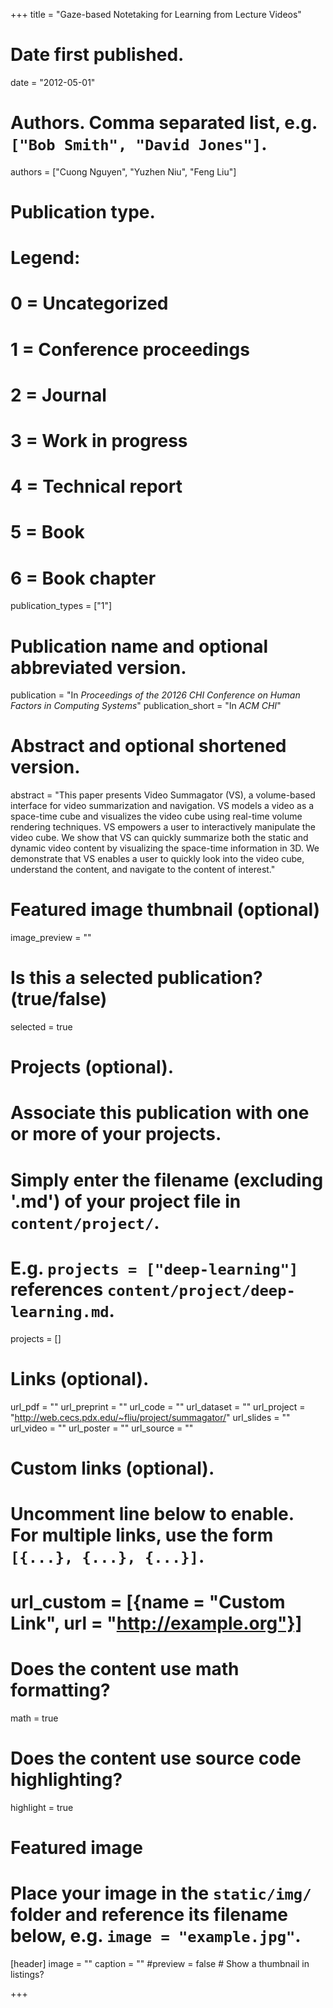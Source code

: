 +++
title = "Gaze-based Notetaking for Learning from Lecture Videos"

# Date first published.
date = "2012-05-01"

# Authors. Comma separated list, e.g. `["Bob Smith", "David Jones"]`.
authors = ["Cuong Nguyen", "Yuzhen Niu", "Feng Liu"]

# Publication type.
# Legend:
# 0 = Uncategorized
# 1 = Conference proceedings
# 2 = Journal
# 3 = Work in progress
# 4 = Technical report
# 5 = Book
# 6 = Book chapter
publication_types = ["1"]

# Publication name and optional abbreviated version.
publication = "In *Proceedings of the 20126 CHI Conference on Human Factors in Computing Systems*"
publication_short = "In *ACM CHI*"

# Abstract and optional shortened version.
abstract = "This paper presents Video Summagator (VS), a volume-based interface for video summarization and navigation. VS models a video as a space-time cube and visualizes the video cube using real-time volume rendering techniques. VS empowers a user to interactively manipulate the video cube. We show that VS can quickly summarize both the static and dynamic video content by visualizing the space-time information in 3D. We demonstrate that VS enables a user to quickly look into the video cube, understand the content, and navigate to the content of interest."

# Featured image thumbnail (optional)
image_preview = ""

# Is this a selected publication? (true/false)
selected = true

# Projects (optional).
#   Associate this publication with one or more of your projects.
#   Simply enter the filename (excluding '.md') of your project file in `content/project/`.
#   E.g. `projects = ["deep-learning"]` references `content/project/deep-learning.md`.
projects = []

# Links (optional).
url_pdf = ""
url_preprint = ""
url_code = ""
url_dataset = ""
url_project = "http://web.cecs.pdx.edu/~fliu/project/summagator/"
url_slides = ""
url_video = ""
url_poster = ""
url_source = ""

# Custom links (optional).
#   Uncomment line below to enable. For multiple links, use the form `[{...}, {...}, {...}]`.
# url_custom = [{name = "Custom Link", url = "http://example.org"}]

# Does the content use math formatting?
math = true

# Does the content use source code highlighting?
highlight = true

# Featured image
# Place your image in the `static/img/` folder and reference its filename below, e.g. `image = "example.jpg"`.
[header]
image = ""
caption = ""
#preview = false  # Show a thumbnail in listings?

+++
